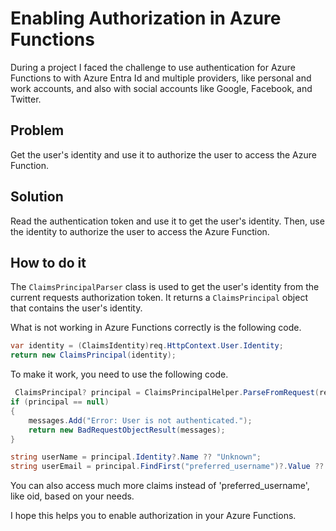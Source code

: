 # Enabling Authorization in Azure Functions

During a project I faced the challenge to use authentication for Azure Functions to 
with Azure Entra Id and multiple providers, like personal and work accounts, and also 
with social accounts like Google, Facebook, and Twitter.

## Problem

Get the user's identity and use it to authorize the user to access the Azure Function.

## Solution

Read the authentication token and use it to get the user's identity. 
Then, use the identity to authorize the user to access the Azure Function.

## How to do it

The `ClaimsPrincipalParser` class is used to get the user's identity from the current requests authorization token. 
It returns a `ClaimsPrincipal` object that contains the user's identity.

What is not working in Azure Functions correctly is the following code.

```csharp
var identity = (ClaimsIdentity)req.HttpContext.User.Identity;
return new ClaimsPrincipal(identity);
```

To make it work, you need to use the following code.

```csharp	
 ClaimsPrincipal? principal = ClaimsPrincipalHelper.ParseFromRequest(req);
if (principal == null)
{
    messages.Add("Error: User is not authenticated.");
    return new BadRequestObjectResult(messages);
}

string userName = principal.Identity?.Name ?? "Unknown";
string userEmail = principal.FindFirst("preferred_username")?.Value ?? "Unknown";
```

You can also access much more claims instead of 'preferred_username', like oid, based on your needs.

I hope this helps you to enable authorization in your Azure Functions.